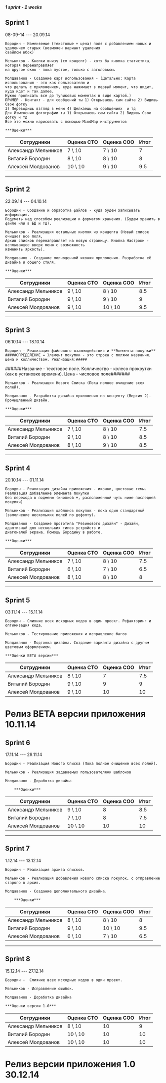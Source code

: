 ***1 sprint - 2 weeks***

## Sprint 1 ##
08-09-14 --- 20.09.14

	Бородин - Изменяемые (текстовые + цена) поля с добавлением новых и удалением старых (возможен вариант удаления
	свайпом вбок)
	
	Мельников - Кнопки внизу (см концепт) - хотя бы кнопка статистика, которая перенаправляет 
	на другое окно - пока пустое, только с заголовком.
	
	Молдаванов - Создание карт использования - (Детально: Карта использования - это как пользователю и 
	что делать с приложением, куда нажимает в первый момент, что видит, куда идет и так далее.
	Нужно прописать	все до тупиковых моментах в виде картой.)
	ПРИМЕР - Контакт - для сообщений ты 1) Открываешь сам сайта 2) Видишь Свою фотку 
	3) Переводишь взгляд в меню 4) Щелкаешь на сообщениях  и тд
	Для Изменения фотографии ты 1) Открываешь сам сайта 2) Видишь Свою фотку и тд
	Все это можно нарисовать с помощью MindMap инструментов
	
	***Оценки***

| Сотрудники          | Оценка СТО | Оценка СОО | Итог |
|---------------------|------------|------------|------|
| Александр Мельников |   7 \ 10   |  7 \ 10    |  7   |
| Виталий Бородин     |   8 \ 10   |  8 \ 10    |  8   |
| Алексей Молдованов  |  10 \ 10   |  9 \ 10    | 9.5  |
	
----------------------------------------------------------------------------------------------------------------------

## Sprint 2 ##
22.09.14 --- 04.10.14

	Бородин - Создание и обработка файлов - куда будем записывать информация.
	Подумать над способом реализации и форматом хранения. (Будем хранить в файле или в БД и тд).
	
	Мельников - Реализация остальных кнопок из концепта (Новый список очищает все поля,
	Архив списков перенаправляет на новую страницу. Кнопка Настроки - всплывающее вверх меню с возможность 
	изменить яркость). 
	
	Молдаванов - Создание полноценной иконки приложения. Разработка её дизайна и общего стиля.
	
	***Оценки***

| Сотрудники          | Оценка СТО | Оценка СОО | Итог |
|---------------------|------------|------------|------|
| Александр Мельников |   9 \ 10   |   8 \ 10   | 8.5  |
| Виталий Бородин     |   9 \ 10   |   9 \ 10   |  9   |
| Алексей Молдованов  |   9 \ 10   |  10 \ 10   | 9.5  |
	
----------------------------------------------------------------------------------------------------------------------
	
## Sprint 3 ##
06.10.14 --- 18.10.14

	Бородин - Реализация файлового взаимодействия и **Элемента покупки**
	#####ОПРЕДЕЛЕНИЕ = Элемент покупки - это строка с полями названия, цена и колличеством. Реализация:#####
  ######Название - текстовое поле. Колличество - колесо прокрутки (как в установке времени). Цена - числовое поле#######

	Мельников - Реализация Нового Списка (Пока полное очищение всех полей).

	Молдаванов - Разработка дизайна приложения по концепту (Версия 2). Промышленный дизайн.
	
	***Оценки***

| Сотрудники          | Оценка СТО | Оценка СОО |     Итог         |
|---------------------|------------|------------|------------------|
| Александр Мельников |   7 \ 10   |   8 \ 10   |      7.5         |
| Виталий Бородин     |   9 \ 10   |   8 \ 10   |      8.5         |
| Алексей Молдованов  |   8 \ 10   |   9 \ 10   |      8.5         |

--------------------------------------------------------------------------------------------------------------------

## Sprint 4 ##
20.10.14 --- 01.11.14

	Бородин - Реализация дизайна приложения - иконки, цветовые темы. Реализация добавление элемента покупки
	без перехода в подменю (кнопкой +, расположенной чуть ниже последней покупки)
	
	Мельников - Реализация шаблонов покупок - пока один стандартный (заполнение нескольких полей по дефолту).
	
	Молдаванов - Создание прототипа "Резинового дизайн" - Дизайн, адаптивный для нескольких типов устройств и 
	диагоналей экрана. Помощь Бородину в работе.
	
	***Оценки***

| Сотрудники          | Оценка СТО | Оценка СОО |    Итог    |
|---------------------|------------|------------|------------|
| Александр Мельников |   7 \ 10   |   8 \ 10   |    7.5     |
| Виталий Бородин     |   6 \ 10   |   7 \ 10   |    6.5     |
| Алексей Молдованов  |   8 \ 10   |   8 \ 10   |    8       |

--------------------------------------------------------------------------------------------------------------------	
	
## Sprint 5 ##
03.11.14 --- 15.11.14

	Бородин - Слияние всех исходных кодов в один проект. Рефакторинг и оптимизация кода. 

	Мельников - Тестирование приложения и исправление багов
	
	Молдаванов - Подгонка дизайна. Создание варианта дизайна с другим цветовым оформлением.
	
	***Оценки BETA версии***

| Сотрудники          | Оценка СТО | Оценка СОО | Итог |
|---------------------|------------|------------|------|
| Александр Мельников |   8 \ 10   |     7      | 7.5  |
| Виталий Бородин     |   9 \ 10   |     9      |   9  |
| Алексей Молдованов  |   9 \ 10   |    10      |  10  |	
	
	
Релиз BETA версии приложения   10.11.14
=======================================

## Sprint 6 ##
17.11.14 --- 29.11.14

	Бородин - Реализация Нового Списка (Пока полное очищение всех полей).
	
	Мельников - Реализация задаваемых пользователями шаблонов
	
	Молдаванов - Доработка дизайна
	
		***Оценки***

| Сотрудники          | Оценка СТО | Оценка СОО | Итог |
|---------------------|------------|------------|------|
| Александр Мельников |   9 \ 10   |     8      | 8.5  |
| Виталий Бородин     |   7 \ 10   |     8      | 7.5  |
| Алексей Молдованов  |  10 \ 10   |    10      |  10  |
	
--------------------------------------------------------------------------------------------------------------------
	
## Sprint 7 ##
1.12.14 --- 13.12.14

	Бородин - Реализация архива списков.
	
	Мельников - Реализация добавления нового списка покупок, с отправление старого в архив.

	Молдаванов - Создание дополнительного дизайна. 
	
		***Оценки***

| Сотрудники          | Оценка СТО | Оценка СОО | Итог |
|---------------------|------------|------------|------|
| Александр Мельников |   8 \ 10   |   8 \ 10   |  8   |
| Виталий Бородин     |   9 \ 10   |   10 \ 10  | 9.5  |
| Алексей Молдованов  |   6 \ 10   |   7 \ 10   | 6.5  |

--------------------------------------------------------------------------------------------------------------------

## Sprint 8 ##
15.12.14 --- 27.12.14

	Бородин -  Слияние всех исходных кодов в один проект.
	
	Мельников - Исправление ошибок.
	
	Молдаванов - Доработка дизайна
	
	***Оценки версии 1.0***

| Сотрудники          | Оценка СТО | Оценка СОО | Итог |
|---------------------|------------|------------|------|
| Александр Мельников |   8 \ 10   |     10     |  9   |
| Виталий Бородин     |  10 \ 10   |     10     |  10  |
| Алексей Молдованов  |  10 \ 10   |     10     |  10  |


Релиз версии приложения 1.0   30.12.14
=======================================
